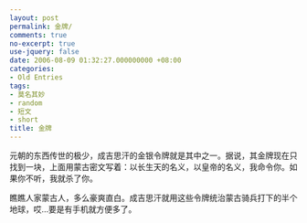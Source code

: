 ```yaml
---
layout: post
permalink: 金牌/
comments: true
no-excerpt: true
use-jquery: false
date: 2006-08-09 01:32:27.000000000 +08:00
categories:
- Old Entries
tags:
- 莫名其妙
- random
- 短文
- short
title: 金牌
---
```

元朝的东西传世的极少，成吉思汗的金银令牌就是其中之一。据说，其金牌现在只找到一块，上面用蒙古密文写着：以长生天的名义，以皇帝的名义，我命令你。如果你不听，我就杀了你。

瞧瞧人家蒙古人，多么豪爽直白。成吉思汗就用这些令牌统治蒙古骑兵打下的半个地球，哎…要是有手机就方便多了。
